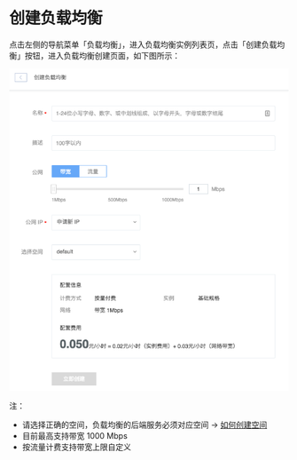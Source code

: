 # 创建负载均衡

点击左侧的导航菜单「负载均衡」，进入负载均衡实例列表页，点击「创建负载均衡」按钮，进入负载均衡创建页面，如下图所示：

![](../image/创建负载均衡-创建.png)

注：
* 请选择正确的空间，负载均衡的后端服务必须对应空间 -> [如何创建空间](http://support.c.163.com/md.html#!容器服务/服务管理/使用指南/创建无状态服务.md)
* 目前最高支持带宽 1000 Mbps
* 按流量计费支持带宽上限自定义